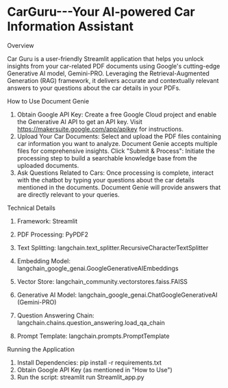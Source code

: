 # CarGuru---Your AI-powered Car Information Assistant

Overview

Car Guru is a user-friendly Streamlit application that helps you unlock insights from your car-related PDF documents using Google's cutting-edge Generative AI model, Gemini-PRO.  Leveraging the Retrieval-Augmented Generation (RAG) framework, it delivers accurate and contextually relevant answers to your questions about the car details in your PDFs.

How to Use Document Genie

1) Obtain Google API Key: Create a free Google Cloud project and enable the Generative AI API to get an API key. Visit https://makersuite.google.com/app/apikey for instructions.
2) Upload Your Car Documents: Select and upload the PDF files containing car information you want to analyze. Document Genie accepts multiple files for comprehensive insights. Click "Submit & Process": Initiate the processing step to build a searchable knowledge base from the uploaded documents.
3) Ask Questions Related to Cars: Once processing is complete, interact with the chatbot by typing your questions about the car details mentioned in the documents. Document Genie will provide answers that are directly relevant to your queries.

Technical Details

1) Framework: Streamlit

2) PDF Processing: PyPDF2

3) Text Splitting: langchain.text_splitter.RecursiveCharacterTextSplitter
4) Embedding Model: langchain_google_genai.GoogleGenerativeAIEmbeddings
5) Vector Store: langchain_community.vectorstores.faiss.FAISS
6) Generative AI Model: langchain_google_genai.ChatGoogleGenerativeAI (Gemini-PRO)
7) Question Answering Chain: langchain.chains.question_answering.load_qa_chain
8) Prompt Template: langchain.prompts.PromptTemplate

Running the Application

1) Install Dependencies:
   pip install -r requirements.txt
2) Obtain Google API Key (as mentioned in "How to Use")
3) Run the script:
   streamlit run Streamlit_app.py


   
